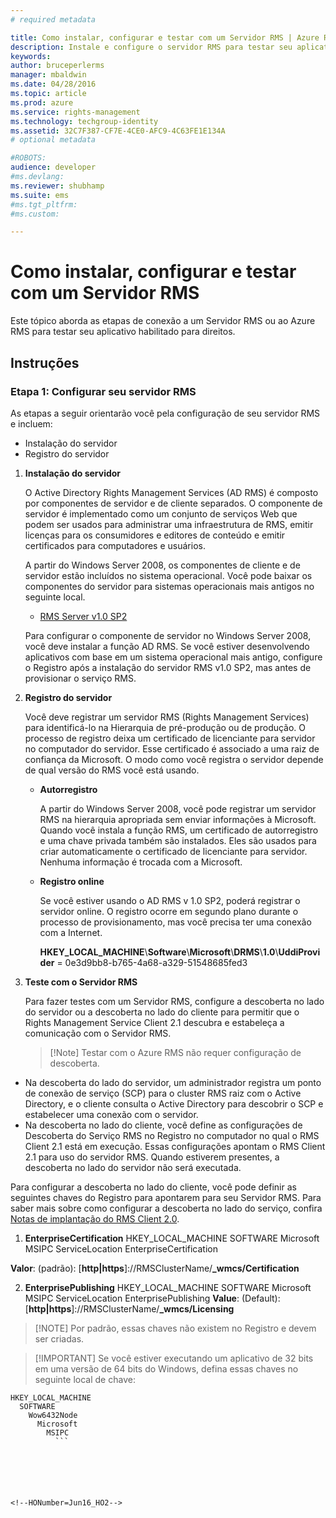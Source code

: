 ```yaml
---
# required metadata

title: Como instalar, configurar e testar com um Servidor RMS | Azure RMS
description: Instale e configure o servidor RMS para testar seu aplicativo habilitado para direitos.
keywords:
author: bruceperlerms
manager: mbaldwin
ms.date: 04/28/2016
ms.topic: article
ms.prod: azure
ms.service: rights-management
ms.technology: techgroup-identity
ms.assetid: 32C7F387-CF7E-4CE0-AFC9-4C63FE1E134A
# optional metadata

#ROBOTS:
audience: developer
#ms.devlang:
ms.reviewer: shubhamp
ms.suite: ems
#ms.tgt_pltfrm:
#ms.custom:

---
```


# Como instalar, configurar e testar com um Servidor RMS

Este tópico aborda as etapas de conexão a um Servidor RMS ou ao Azure RMS para testar seu aplicativo habilitado para direitos.
 
## Instruções

### Etapa 1: Configurar seu servidor RMS

As etapas a seguir orientarão você pela configuração de seu servidor RMS e incluem:

-   Instalação do servidor
-   Registro do servidor

1.  **Instalação do servidor**

    O Active Directory Rights Management Services (AD RMS) é composto por componentes de servidor e de cliente separados. O componente de servidor é implementado como um conjunto de serviços Web que podem ser usados para administrar uma infraestrutura de RMS, emitir licenças para os consumidores e editores de conteúdo e emitir certificados para computadores e usuários.

    A partir do Windows Server 2008, os componentes de cliente e de servidor estão incluídos no sistema operacional. Você pode baixar os componentes do servidor para sistemas operacionais mais antigos no seguinte local.

    -   [RMS Server v1.0 SP2](http://go.microsoft.com/fwlink/p/?linkid=73722)

    Para configurar o componente de servidor no Windows Server 2008, você deve instalar a função AD RMS. Se você estiver desenvolvendo aplicativos com base em um sistema operacional mais antigo, configure o Registro após a instalação do servidor RMS v1.0 SP2, mas antes de provisionar o serviço RMS.

2.  **Registro do servidor**

    Você deve registrar um servidor RMS (Rights Management Services) para identificá-lo na Hierarquia de pré-produção ou de produção. O processo de registro deixa um certificado de licenciante para servidor no computador do servidor. Esse certificado é associado a uma raiz de confiança da Microsoft. O modo como você registra o servidor depende de qual versão do RMS você está usando.

    -   **Autorregistro**

        A partir do Windows Server 2008, você pode registrar um servidor RMS na hierarquia apropriada sem enviar informações à Microsoft. Quando você instala a função RMS, um certificado de autorregistro e uma chave privada também são instalados. Eles são usados para criar automaticamente o certificado de licenciante para servidor. Nenhuma informação é trocada com a Microsoft.

    -   **Registro online**

        Se você estiver usando o AD RMS v 1.0 SP2, poderá registrar o servidor online. O registro ocorre em segundo plano durante o processo de provisionamento, mas você precisa ter uma conexão com a Internet.

        **HKEY\_LOCAL\_MACHINE**\\**Software**\\**Microsoft**\\**DRMS**\\**1.0**\\**UddiProvider** = 0e3d9bb8-b765-4a68-a329-51548685fed3

3. **Teste com o Servidor RMS**

    Para fazer testes com um Servidor RMS, configure a descoberta no lado do servidor ou a descoberta no lado do cliente para permitir que o Rights Management Service Client 2.1 descubra e estabeleça a comunicação com o Servidor RMS.

    > [!Note] Testar com o Azure RMS não requer configuração de descoberta.

  - Na descoberta do lado do servidor, um administrador registra um ponto de conexão de serviço (SCP) para o cluster RMS raiz com o Active Directory, e o cliente consulta o Active Directory para descobrir o SCP e estabelecer uma conexão com o servidor.
  - Na descoberta no lado do cliente, você define as configurações de Descoberta do Serviço RMS no Registro no computador no qual o RMS Client 2.1 está em execução. Essas configurações apontam o RMS Client 2.1 para uso do servidor RMS. Quando estiverem presentes, a descoberta no lado do servidor não será executada.

  Para configurar a descoberta no lado do cliente, você pode definir as seguintes chaves do Registro para apontarem para seu Servidor RMS. Para saber mais sobre como configurar a descoberta no lado do serviço, confira [Notas de implantação do RMS Client 2.0](https://technet.microsoft.com/en-us/library/jj159267(WS.10).aspx).

1. **EnterpriseCertification**
        HKEY_LOCAL_MACHINE        SOFTWARE          Microsoft            MSIPC              ServiceLocation                EnterpriseCertification

  **Valor**: (padrão): [**http|https**]://RMSClusterName/**_wmcs/Certification**

2. **EnterprisePublishing**
        HKEY_LOCAL_MACHINE        SOFTWARE          Microsoft            MSIPC              ServiceLocation                EnterprisePublishing **Value**: (Default): [**http|https**]://RMSClusterName/**_wmcs/Licensing**

>[!NOTE] Por padrão, essas chaves não existem no Registro e devem ser criadas.

>[!IMPORTANT] Se você estiver executando um aplicativo de 32 bits em uma versão de 64 bits do Windows, defina essas chaves no seguinte local de chave:<p>
  ```    
  HKEY_LOCAL_MACHINE
    SOFTWARE
      Wow6432Node
        Microsoft
          MSIPC
            ```

 

 


<!--HONumber=Jun16_HO2-->


